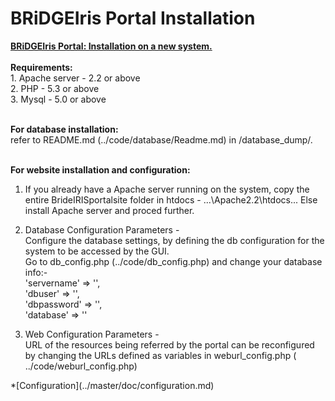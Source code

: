 # BRiDGEIris Portal Installation
<p align = "justify">
<b><u>BRiDGEIris Portal: Installation on a new system. </u></b><br><br>
<b>Requirements:</b><br>
1. Apache server - 2.2 or above<br>
2. PHP - 5.3 or above<br>
3. Mysql - 5.0 or above<br><br>

<b>For database installation: </b><br>
refer to README.md (../code/database/Readme.md) in /database_dump/.<br><br>

<b>For website installation and configuration: </b><br>
1. If you already have a Apache server running on the system, copy the entire BrideIRISportalsite folder in htdocs - ...\Apache2.2\htdocs\...  Else install Apache server and proced further.<br>

2. Database Configuration Parameters - <br>
Configure the database settings, by defining the db configuration for the system to be accessed by the GUI. <br>
Go to db_config.php (../code/db_config.php)  and change your database info:-<br>
'servername' => '', <br>
'dbuser' => '', <br>
'dbpassword' => '', <br>
'database' => ''<br>

3. Web Configuration Parameters - <br>
URL of the resources being referred by the portal can be reconfigured by changing the URLs defined as variables in weburl_config.php ( ../code/weburl_config.php)
</p>
*[Configuration](../master/doc/configuration.md)
